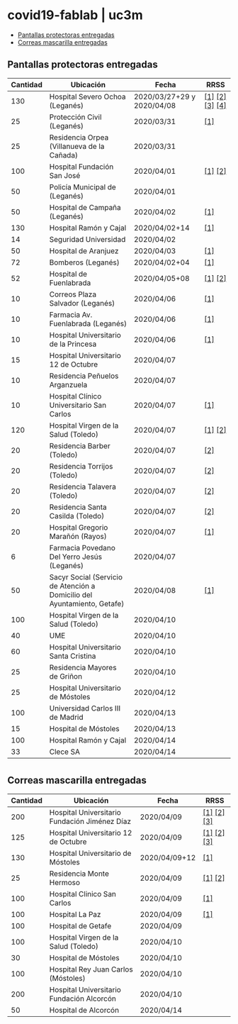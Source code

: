 # covid19-fablab | uc3m

<link rel="stylesheet" href="https://cdn.datatables.net/1.10.20/css/jquery.dataTables.min.css">

<script type="text/javascript" src="https://code.jquery.com/jquery-3.3.1.js"></script>
<script type="text/javascript" src="https://cdn.datatables.net/1.10.20/js/jquery.dataTables.min.js"></script>
<script type="text/javascript" src="https://cdn.datatables.net/plug-ins/1.10.20/api/sum().js"></script>

<script type="text/javascript">
$(document).ready(function() {
    $('#example').DataTable( {
        "paging": false,
        "searching": false,
        "info": false,
        "order": [[ 0, "desc" ]],
        drawCallback: function () {
            var api = this.api();
            $( api.table().footer() ).html( "<center><strong>Total: " + api.column( 0, {page:'current'} ).data().sum() + "</strong></center>");
        }
    });
} );
$(document).ready(function() {
    $('#example2').DataTable( {
        "paging": false,
        "searching": false,
        "info": false,
        "order": [[ 0, "desc" ]],
        drawCallback: function () {
            var api = this.api();
            $( api.table().footer() ).html( "<center><strong>Total: " + api.column( 0, {page:'current'} ).data().sum() + "</strong></center>");
        }
    });
} );
</script>

<p></p>

- [Pantallas protectoras entregadas](#pantallas-protectoras-entregadas)
- [Correas mascarilla entregadas](#correas-mascarilla-entregadas)

## Pantallas protectoras entregadas

<table id="example" class="display" style="width:100%">
    <thead>
        <tr>
            <th>Cantidad</th><th>Ubicación</th><th>Fecha</th><th>RRSS</th>
        </tr>
    </thead>
    <tbody>
        <tr><td>130</td><td>Hospital Severo Ochoa (Leganés)</td><td>2020/03/27+29 y 2020/04/08</td><td>
            <a href="https://twitter.com/uc3mRoboticsLab/status/1243642850685997063">[1]</a>
            <a href="https://twitter.com/uc3mRoboticsLab/status/1244325337829445643">[2]</a>
            <a href="https://twitter.com/davidgmato/status/1247866579154604033">[3]</a>
            <a href="https://twitter.com/nuria_imeq/status/1250047570409336833">[4]</a>
        </td></tr>
        <tr><td>25</td><td>Protección Civil (Leganés)</td><td>2020/03/31</td><td><a href="https://twitter.com/uc3mRoboticsLab/status/1245070018578190337">[1]</a></td></tr>
        <tr><td>25</td><td>Residencia Orpea (Villanueva de la Cañada)</td><td>2020/03/31</td><td></td></tr>
        <tr><td>100</td><td>Hospital Fundación San José</td><td>2020/04/01</td><td>
            <a href="https://twitter.com/uc3mRoboticsLab/status/1245422540006309889">[1]</a>
            <a href="https://twitter.com/FISJ_Madrid/status/1246023461287452672">[2]</a>
        </td></tr>
        <tr><td>50</td><td>Policía Municipal de (Leganés)</td><td>2020/04/01</td><td></td></tr>
        <tr><td>50</td><td>Hospital de Campaña (Leganés)</td><td>2020/04/02</td><td><a href="https://twitter.com/uc3mRoboticsLab/status/1245778047082598402">[1]</a></td></tr>
        <tr><td>130</td><td>Hospital Ramón y Cajal</td><td>2020/04/02+14</td><td><a href="https://twitter.com/uc3m_aero/status/1246060229256716288">[1]</a></td></tr>
        <tr><td>14</td><td>Seguridad Universidad</td><td>2020/04/02</td><td></td></tr>
        <tr><td>50</td><td>Hospital de Aranjuez</td><td>2020/04/03</td><td><a href="https://twitter.com/uc3mRoboticsLab/status/1246415631253213189">[1]</a></td></tr>
        <tr><td>72</td><td>Bomberos (Leganés)</td><td>2020/04/02+04</td><td><a href="https://twitter.com/uc3mRoboticsLab/status/1246483385826136065">[1]</a></td></tr>
        <tr><td>52</td><td>Hospital de Fuenlabrada</td><td>2020/04/05+08</td><td>
            <a href="https://twitter.com/uc3mRoboticsLab/status/1247469587064590336">[1]</a>
            <a href="https://twitter.com/nuria_imeq/status/1247245128307179520">[2]</a>
        </td></tr>
        <tr><td>10</td><td>Correos Plaza Salvador (Leganés)</td><td>2020/04/06</td><td><a href="https://twitter.com/uc3mRoboticsLab/status/1247142950280163333">[1]</a></td></tr>
        <tr><td>10</td><td>Farmacia Av. Fuenlabrada (Leganés)</td><td>2020/04/06</td><td><a href="https://twitter.com/uc3mRoboticsLab/status/1247142950280163333">[1]</a></td></tr>
        <tr><td>10</td><td>Hospital Universitario de la Princesa</td><td>2020/04/06</td><td><a href="https://twitter.com/nuria_imeq/status/1248613575817453568">[1]</a></td></tr>
        <tr><td>15</td><td>Hospital Universitario 12 de Octubre</td><td>2020/04/07</td><td></td></tr>
        <tr><td>10</td><td>Residencia Peñuelos Arganzuela</td><td>2020/04/07</td><td></td></tr>
        <tr><td>10</td><td>Hospital Clínico Universitario San Carlos</td><td>2020/04/07</td><td><a href="https://twitter.com/nuria_imeq/status/1250047570409336833">[1]</a></td></tr>
        <tr><td>120</td><td>Hospital Virgen de la Salud (Toledo)</td><td>2020/04/07</td><td>
            <a href="https://twitter.com/uc3mRoboticsLab/status/1247835218192588800">[1]</a>
            <a href="https://twitter.com/uc3m_aero/status/1247631158587916290">[2]</a>
        </td></tr>
        <tr><td>20</td><td>Residencia Barber (Toledo)</td><td>2020/04/07</td><td><a href="https://twitter.com/uc3m_aero/status/1247631158587916290">[2]</a></td></tr>
        <tr><td>20</td><td>Residencia Torrijos (Toledo)</td><td>2020/04/07</td><td><a href="https://twitter.com/uc3m_aero/status/1247631158587916290">[2]</a></td></tr>
        <tr><td>20</td><td>Residencia Talavera (Toledo)</td><td>2020/04/07</td><td><a href="https://twitter.com/uc3m_aero/status/1247631158587916290">[2]</a></td></tr>
        <tr><td>20</td><td>Residencia Santa Casilda (Toledo)</td><td>2020/04/07</td><td><a href="https://twitter.com/uc3m_aero/status/1247631158587916290">[2]</a></td></tr>
        <tr><td>20</td><td>Hospital Gregorio Marañón (Rayos)</td><td>2020/04/07</td><td><a href="https://twitter.com/nuria_imeq/status/1247955733926367250">[1]</a></td></tr>
        <tr><td>6</td><td>Farmacia Povedano Del Yerro Jesús (Leganés)</td><td>2020/04/07</td><td></td></tr>
        <tr><td>50</td><td>Sacyr Social (Servicio de Atención a Domicilio del Ayuntamiento, Getafe)</td><td>2020/04/08</td><td><a href="https://twitter.com/uc3mRoboticsLab/status/1248161731748278273">[1]</a></td></tr>
        <tr><td>100</td><td>Hospital Virgen de la Salud (Toledo)</td><td>2020/04/10</td><td></td></tr>
        <tr><td>40</td><td>UME</td><td>2020/04/10</td><td></td></tr>
        <tr><td>60</td><td>Hospital Universitario Santa Cristina</td><td>2020/04/10</td><td></td></tr>
        <tr><td>25</td><td>Residencia Mayores de Griñon</td><td>2020/04/10</td><td></td></tr>
        <tr><td>25</td><td>Hospital Universitario de Móstoles</td><td>2020/04/12</td><td></td></tr>
        <tr><td>100</td><td>Universidad Carlos III de Madrid</td><td>2020/04/13</td><td></td></tr>
        <tr><td>15</td><td>Hospital de Móstoles</td><td>2020/04/13</td><td></td></tr>
        <tr><td>100</td><td>Hospital Ramón y Cajal</td><td>2020/04/14</td><td></td></tr>
        <tr><td>33</td><td>Clece SA</td><td>2020/04/14</td><td></td></tr>
    </tbody>
    <tfoot>
        <tr>
            <th></th><th></th><th></th><th></th>
        </tr>
    </tfoot>
</table>

<p></p>

## Correas mascarilla entregadas

<table id="example2" class="display" style="width:100%">
    <thead>
        <tr>
            <th>Cantidad</th><th>Ubicación</th><th>Fecha</th><th>RRSS</th>
        </tr>
    </thead>
    <tbody>
        <tr><td>200</td><td>Hospital Universitario Fundación Jiménez Díaz</td><td>2020/04/09</td><td>
            <a href="https://twitter.com/uc3mRoboticsLab/status/1248304553130328066">[1]</a>
            <a href="https://twitter.com/Larryancito/status/1248752387218722816">[2]</a>
            <a href="https://twitter.com/nuria_imeq/status/1249647590297284608">[3]</a>
        </td></tr>
        <tr><td>125</td><td>Hospital Universitario 12 de Octubre</td><td>2020/04/09</td><td>
            <a href="https://twitter.com/uc3mRoboticsLab/status/1248304553130328066">[1]</a>
            <a href="https://twitter.com/ElenaVA70/status/1248579798571585537">[2]</a>
            <a href="https://twitter.com/davidgmato/status/1248935754329403399">[3]</a>
        </td></tr>
        <tr><td>130</td><td>Hospital Universitario de Móstoles</td><td>2020/04/09+12</td><td><a href="https://twitter.com/uc3mRoboticsLab/status/1248304553130328066">[1]</a></td></tr>
        <tr><td>25</td><td>Residencia Monte Hermoso</td><td>2020/04/09</td><td>
            <a href="https://twitter.com/uc3mRoboticsLab/status/1248304553130328066">[1]</a>
            <a href="https://twitter.com/natxo88/status/1249746483248857088">[2]</a>
        </td></tr>
        <tr><td>100</td><td>Hospital Clinico San Carlos</td><td>2020/04/09</td><td><a href="https://twitter.com/uc3mRoboticsLab/status/1248304553130328066">[1]</a></td></tr>
        <tr><td>100</td><td>Hospital La Paz</td><td>2020/04/09</td><td><a href="https://twitter.com/uc3mRoboticsLab/status/1248304553130328066">[1]</a></td></tr>
        <tr><td>100</td><td>Hospital de Getafe</td><td>2020/04/09</td><td></td></tr>
        <tr><td>100</td><td>Hospital Virgen de la Salud (Toledo)</td><td>2020/04/10</td><td></td></tr>
        <tr><td>30</td><td>Hospital de Móstoles</td><td>2020/04/10</td><td></td></tr>
        <tr><td>100</td><td>Hospital Rey Juan Carlos (Móstoles)</td><td>2020/04/10</td><td></td></tr>
        <tr><td>200</td><td>Hospital Universitario Fundación Alcorcón</td><td>2020/04/10</td><td></td></tr>
        <tr><td>50</td><td>Hospital de Alcorcón</td><td>2020/04/14</td><td></td></tr>
    </tbody>
    <tfoot>
        <tr>
            <th></th><th></th><th></th><th></th>
        </tr>
    </tfoot>
</table>

